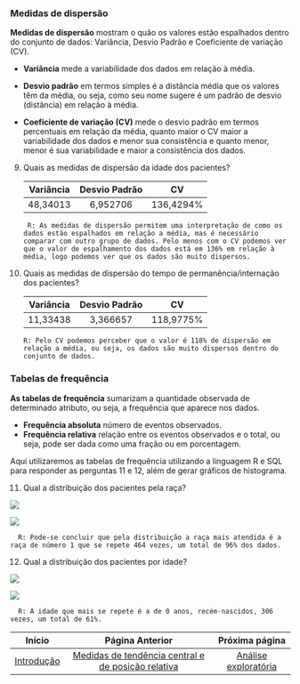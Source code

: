 ### Medidas de dispersão

**Medidas de dispersão** mostram o quão os valores estão espalhados dentro do conjunto de dados: Variância, Desvio Padrão e Coeficiente de variação (CV).

- **Variância** mede a variabilidade dos dados em relação à média.

- **Desvio padrão** em termos simples é a distância média que os valores têm da média, ou seja, como seu nome sugere é um padrão de desvio (distância) em relação à média.

- **Coeficiente de variação (CV)** mede o desvio padrão em termos percentuais em relação da média, quanto maior o CV maior a variabilidade dos dados e menor sua consistência e quanto menor, menor é sua variabilidade e maior a consistência dos dados.

  
9. Quais as medidas de dispersão da idade dos pacientes?
   
   | Variância | Desvio Padrão | CV        |
   |:---------:|:-------------:|:---------:|
   | 48,34013  | 6,952706      | 136,4294% |
   

        R: As medidas de dispersão permitem uma interpretação de como os dados estão espalhados em relação a média, mas é necessário comparar com outro grupo de dados. Pelo menos com o CV podemos ver que o valor de espalhamento dos dados está em 136% em relação à média, logo podemos ver que os dados são muito dispersos.

10. Quais as medidas de dispersão do tempo de permanência/internação dos pacientes?
    
    | Variância | Desvio Padrão | CV        |
    |:---------:|:-------------:|:---------:|
    | 11,33438  | 3,366657      | 118,9775% |
    

        R: Pelo CV podemos perceber que o valor é 118% de dispersão em relação a média, ou seja, os dados são muito dispersos dentro do conjunto de dados.

### Tabelas de frequência

**As tabelas de frequência** sumarizam a quantidade observada de determinado atributo, ou seja, a frequência que aparece nos dados.

- **Frequência absoluta** número de eventos observados.
- **Frequência relativa** relação entre os eventos observados e o total, ou seja, pode ser dada como uma fração ou em porcentagem.

Aqui utilizaremos as tabelas de frequência utilizando a linguagem R e SQL para responder as perguntas 11 e 12, além de gerar gráficos de histograma.

11. Qual a distribuição dos pacientes pela raça?

![](https://github.com/NandesLima/analise-de-dados-com-r-e-sql/blob/main/imagens/frequencia-raca.jpg)

![](https://github.com/NandesLima/analise-de-dados-com-r-e-sql/blob/main/imagens/distribuicao-raca-paciente.png)
    
      R: Pode-se concluir que pela distribuição a raça mais atendida é a raça de número 1 que se repete 464 vezes, um total de 96% dos dados.

12. Qual a distribuição dos pacientes por idade?

![](https://github.com/NandesLima/analise-de-dados-com-r-e-sql/blob/main/imagens/frequencia-idade.jpg)

![](https://github.com/NandesLima/analise-de-dados-com-r-e-sql/blob/main/imagens/distribuicao-idade-paciente.png)
    
      R: A idade que mais se repete é a de 0 anos, recém-nascidos, 306 vezes, um total de 61%.

|Início | Página Anterior | Próxima página |
|:----------------------------------------------------------------------------------------------------:|:------------------------------------------------------------------------------------------------:|:------------------------------------------------------------------------------------------------:|
| [Introdução](https://github.com/NandesLima/analise-de-dados-com-r-e-sql) | [Medidas de tendência central e de posição relativa](https://github.com/NandesLima/analise-de-dados-com-r-e-sql/blob/main/paginas/README.md) | [Análise exploratória](https://github.com/NandesLima/analise-de-dados-com-r-e-sql/blob/main/paginas/paginas/paginas/README.md)
